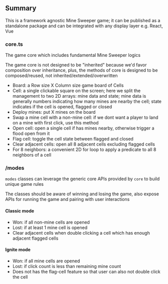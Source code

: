 ## Summary

This is a framework agnostic Mine Sweeper game; it can be published as a standalone package and can be integrated with any display layer e.g. React, Vue

### core.ts

The game core which includes fundamental Mine Sweeper logics

The game core is not designed to be "inherited" because we'd favor composition over inheritance, plus, the methods of core is designed to be composed/reused, not inherited/extended/overwritten

- Board: a Row size X Column size game board of Cells
- Cell: a single clickable square on the screen; here we split the management to two 2D arrays: mine data and state; mine data is generally numbers indicating how many mines are nearby the cell; state indicates if the cell is opened, flagged or closed
- Deploy mines: put X mines on the board
- Swap a mine cell with a non-mine cell: if we dont want a player to land on a mine with first click, use this method
- Open cell: open a single cell if has mines nearby, otherwise trigger a flood open from it
- Flag cell: toggle the cell state between flagged and closed
- Clear adjacent cells: open all 8 adjacent cells excluding flagged cells
- For 8 neighbors: a convenient 2D for loop to apply a predicate to all 8 neighbors of a cell

### /modes

`modes` classes can leverage the generic core APIs provided by `core` to build unique game rules

The classes should be aware of winning and losing the game, also expose APIs for running the game and pairing with user interactions

#### Classic mode

- Won: if all non-mine cells are opened
- Lost: if at least 1 mine cell is opened
- Clear adjacent cells when double clicking a cell which has enough adjacent flagged cells

#### Ignite mode

- Won: if all mine cells are opened
- Lost: if click count is less than remaining mine count
- Does not has the flag-cell feature so that user can also not double click the cell
